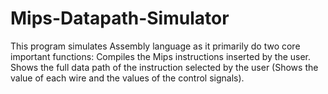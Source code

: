 # Mips-Datapath-Simulator
This program simulates Assembly language as it primarily do two core important functions:  Compiles the Mips instructions inserted by the user. Shows the full data path of the instruction selected by the user (Shows the value of each wire and the values of the control signals).
